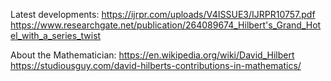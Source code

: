 Latest developments:
https://ijrpr.com/uploads/V4ISSUE3/IJRPR10757.pdf
https://www.researchgate.net/publication/264089674_Hilbert's_Grand_Hotel_with_a_series_twist

About the Mathematician:
https://en.wikipedia.org/wiki/David_Hilbert        
https://studiousguy.com/david-hilberts-contributions-in-mathematics/
